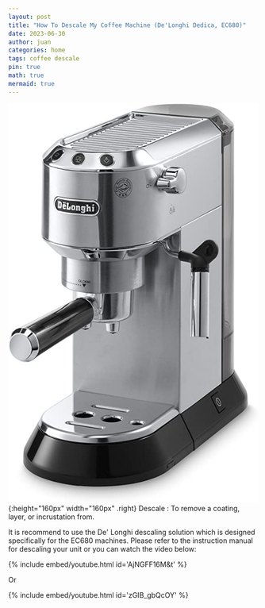 ```yaml
---
layout: post
title: "How To Descale My Coffee Machine (De'Longhi Dedica, EC680)"
date: 2023-06-30
author: juan
categories: home
tags: coffee descale
pin: true
math: true
mermaid: true
---
```


![coffee maker De'Longhi Dedica, EC680](/assets/img/home/coffee-maker.jpg){:height="160px" width="160px" .right}
Descale
: To remove a coating, layer, or incrustation from.

It is recommend to use the De' Longhi descaling solution which is designed specifically for the EC680 machines. Please refer to the instruction manual for descaling your unit or you can watch the video below:

{% include embed/youtube.html id='AjNGFF16M&t' %}

Or

{% include embed/youtube.html id='zGIB_gbQcOY' %}
